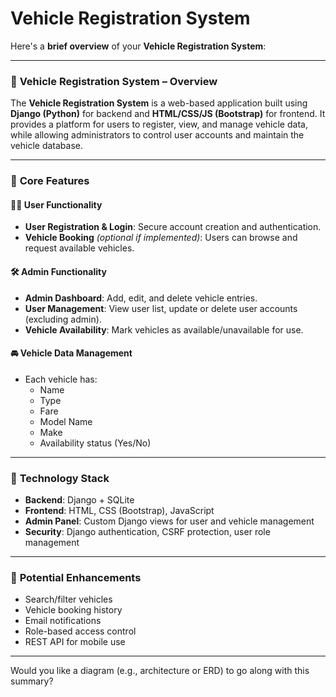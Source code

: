 # Vehicle Registration System
Here's a **brief overview** of your **Vehicle Registration System**:

---

### 🚗 **Vehicle Registration System – Overview**

The **Vehicle Registration System** is a web-based application built using **Django (Python)** for backend and **HTML/CSS/JS (Bootstrap)** for frontend. It provides a platform for users to register, view, and manage vehicle data, while allowing administrators to control user accounts and maintain the vehicle database.

---

### 🔧 **Core Features**

#### 🧍‍♂️ **User Functionality**
- **User Registration & Login**: Secure account creation and authentication.
- **Vehicle Booking** *(optional if implemented)*: Users can browse and request available vehicles.

#### 🛠️ **Admin Functionality**
- **Admin Dashboard**: Add, edit, and delete vehicle entries.
- **User Management**: View user list, update or delete user accounts (excluding admin).
- **Vehicle Availability**: Mark vehicles as available/unavailable for use.

#### 🚘 **Vehicle Data Management**
- Each vehicle has:
  - Name
  - Type
  - Fare
  - Model Name
  - Make
  - Availability status (Yes/No)

---

### 🧱 **Technology Stack**
- **Backend**: Django + SQLite
- **Frontend**: HTML, CSS (Bootstrap), JavaScript
- **Admin Panel**: Custom Django views for user and vehicle management
- **Security**: Django authentication, CSRF protection, user role management

---

### 📄 **Potential Enhancements**
- Search/filter vehicles
- Vehicle booking history
- Email notifications
- Role-based access control
- REST API for mobile use

---

Would you like a diagram (e.g., architecture or ERD) to go along with this summary?
